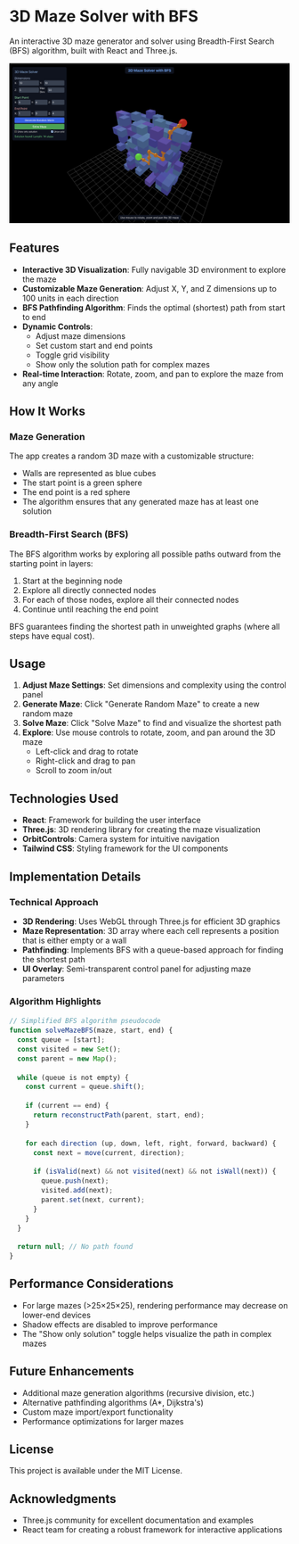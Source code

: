 # 3D Maze Solver with BFS

An interactive 3D maze generator and solver using Breadth-First Search (BFS) algorithm, built with React and Three.js.

![3D Maze Solver Screenshot](demo.png)

## Features

- **Interactive 3D Visualization**: Fully navigable 3D environment to explore the maze
- **Customizable Maze Generation**: Adjust X, Y, and Z dimensions up to 100 units in each direction
- **BFS Pathfinding Algorithm**: Finds the optimal (shortest) path from start to end
- **Dynamic Controls**:
  - Adjust maze dimensions
  - Set custom start and end points
  - Toggle grid visibility
  - Show only the solution path for complex mazes
- **Real-time Interaction**: Rotate, zoom, and pan to explore the maze from any angle

## How It Works

### Maze Generation

The app creates a random 3D maze with a customizable structure:
- Walls are represented as blue cubes
- The start point is a green sphere
- The end point is a red sphere
- The algorithm ensures that any generated maze has at least one solution

### Breadth-First Search (BFS)

The BFS algorithm works by exploring all possible paths outward from the starting point in layers:

1. Start at the beginning node
2. Explore all directly connected nodes
3. For each of those nodes, explore all their connected nodes
4. Continue until reaching the end point

BFS guarantees finding the shortest path in unweighted graphs (where all steps have equal cost).

## Usage

1. **Adjust Maze Settings**: Set dimensions and complexity using the control panel
2. **Generate Maze**: Click "Generate Random Maze" to create a new random maze
3. **Solve Maze**: Click "Solve Maze" to find and visualize the shortest path
4. **Explore**: Use mouse controls to rotate, zoom, and pan around the 3D maze
   - Left-click and drag to rotate
   - Right-click and drag to pan
   - Scroll to zoom in/out

## Technologies Used

- **React**: Framework for building the user interface
- **Three.js**: 3D rendering library for creating the maze visualization
- **OrbitControls**: Camera system for intuitive navigation
- **Tailwind CSS**: Styling framework for the UI components

## Implementation Details

### Technical Approach

- **3D Rendering**: Uses WebGL through Three.js for efficient 3D graphics
- **Maze Representation**: 3D array where each cell represents a position that is either empty or a wall
- **Pathfinding**: Implements BFS with a queue-based approach for finding the shortest path
- **UI Overlay**: Semi-transparent control panel for adjusting maze parameters

### Algorithm Highlights

```javascript
// Simplified BFS algorithm pseudocode
function solveMazeBFS(maze, start, end) {
  const queue = [start];
  const visited = new Set();
  const parent = new Map();
  
  while (queue is not empty) {
    const current = queue.shift();
    
    if (current == end) {
      return reconstructPath(parent, start, end);
    }
    
    for each direction (up, down, left, right, forward, backward) {
      const next = move(current, direction);
      
      if (isValid(next) && not visited(next) && not isWall(next)) {
        queue.push(next);
        visited.add(next);
        parent.set(next, current);
      }
    }
  }
  
  return null; // No path found
}
```

## Performance Considerations

- For large mazes (>25×25×25), rendering performance may decrease on lower-end devices
- Shadow effects are disabled to improve performance
- The "Show only solution" toggle helps visualize the path in complex mazes

## Future Enhancements

- Additional maze generation algorithms (recursive division, etc.)
- Alternative pathfinding algorithms (A*, Dijkstra's)
- Custom maze import/export functionality
- Performance optimizations for larger mazes

## License

This project is available under the MIT License.

## Acknowledgments

- Three.js community for excellent documentation and examples
- React team for creating a robust framework for interactive applications